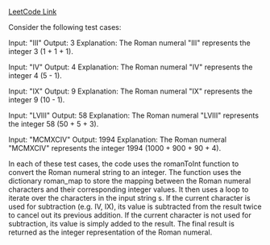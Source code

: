 [LeetCode Link](https://leetcode.com/problems/roman-to-integer/submissions/887770601/)

Consider the following test cases:

Input: "III"
Output: 3
Explanation: The Roman numeral "III" represents the integer 3 (1 + 1 + 1).

Input: "IV"
Output: 4
Explanation: The Roman numeral "IV" represents the integer 4 (5 - 1).

Input: "IX"
Output: 9
Explanation: The Roman numeral "IX" represents the integer 9 (10 - 1).

Input: "LVIII"
Output: 58
Explanation: The Roman numeral "LVIII" represents the integer 58 (50 + 5 + 3).

Input: "MCMXCIV"
Output: 1994
Explanation: The Roman numeral "MCMXCIV" represents the integer 1994 (1000 + 900 + 90 + 4).

In each of these test cases, the code uses the romanToInt function to convert the Roman numeral string to an integer. The function uses the dictionary roman_map to store the mapping between the Roman numeral characters and their corresponding integer values. It then uses a loop to iterate over the characters in the input string s. If the current character is used for subtraction (e.g. IV, IX), its value is subtracted from the result twice to cancel out its previous addition. If the current character is not used for subtraction, its value is simply added to the result. The final result is returned as the integer representation of the Roman numeral.




